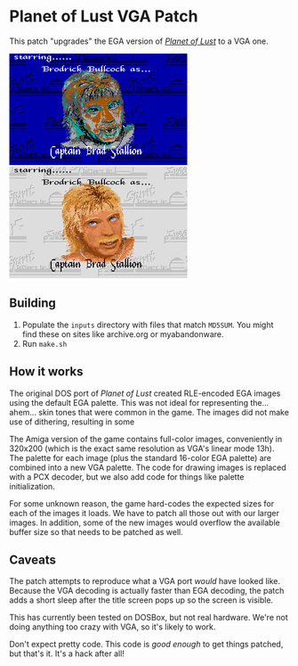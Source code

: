 # Planet of Lust VGA Patch

This patch "upgrades" the EGA version of [*Planet of Lust*](https://www.myabandonware.com/game/planet-of-lust-qg) to a VGA one.

![EGA](docimages/brad-ega.png) ![VGA](docimages/brad-vga.png) 

## Building

1. Populate the `inputs` directory with files that match `MD5SUM`. You might find these on 
sites like archive.org or myabandonware.
2. Run `make.sh`

## How it works

The original DOS port of *Planet of Lust* created RLE-encoded EGA images using the default EGA palette. This
was not ideal for representing the... ahem... skin tones that were common in the game. The images did not make
use of dithering, resulting in some 

The Amiga version of the game contains full-color images, conveniently in 320x200 (which is the exact same
resolution as VGA's linear mode 13h). The palette for each image (plus the standard 16-color EGA palette)
are combined into a new VGA palette. The code for drawing images is replaced with a PCX decoder, but we also
add code for things like palette initialization.

For some unknown reason, the game hard-codes the expected sizes for each of the images it loads. We have
to patch all those out with our larger images. In addition, some of the new images would overflow the
available buffer size so that needs to be patched as well.

## Caveats

The patch attempts to reproduce what a VGA port _would_ have looked like. Because the VGA decoding is
actually faster than EGA decoding, the patch adds a short sleep after the title screen pops up so the
screen is visible.

This has currently been tested on DOSBox, but not real hardware. We're not doing anything too crazy with
VGA, so it's likely to work.

Don't expect pretty code. This code is _good enough_ to get things patched, but that's it. It's a hack
after all!
